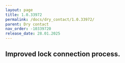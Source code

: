 ```yaml
---
layout: page
title: 1.0.33972
permalink: /docs/dry_contact/1.0.33972/
parent: Dry contact
nav_order: -10339720
release_date: 28.01.2025
---
```


## Improved lock connection process.
